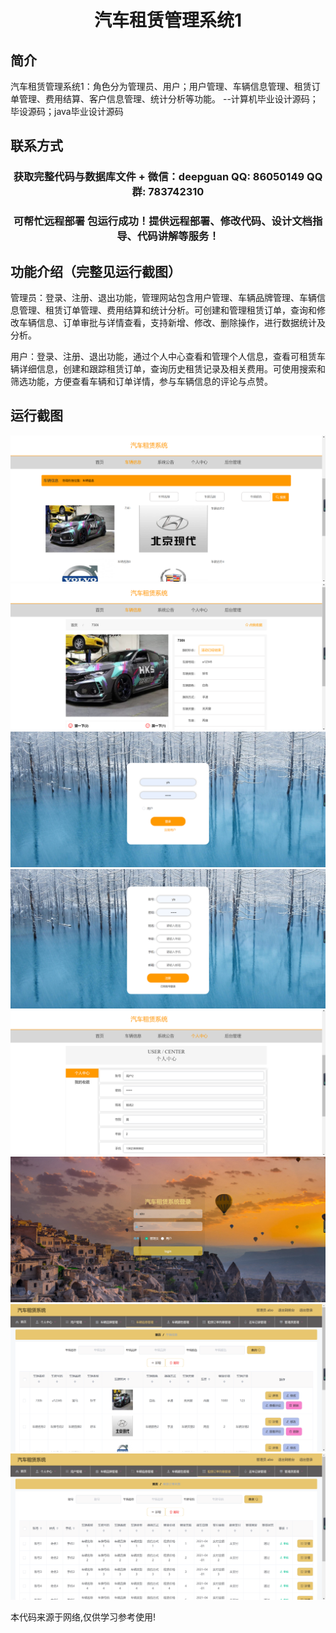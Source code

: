 <p><h1 align="center">汽车租赁管理系统1</h1></p>

## 简介
汽车租赁管理系统1：角色分为管理员、用户；用户管理、车辆信息管理、租赁订单管理、费用结算、客户信息管理、统计分析等功能。    --计算机毕业设计源码；毕设源码；java毕业设计源码


## 联系方式
<p><h3 align="center">获取完整代码与数据库文件 + 微信：deepguan QQ: 86050149 QQ群: 783742310</h3></p>
<p><h3 align="center">可帮忙远程部署 包运行成功！提供远程部署、修改代码、设计文档指导、代码讲解等服务！</h3></p>

## 功能介绍（完整见运行截图）
管理员：登录、注册、退出功能，管理网站包含用户管理、车辆品牌管理、车辆信息管理、租赁订单管理、费用结算和统计分析。可创建和管理租赁订单，查询和修改车辆信息、订单审批与详情查看，支持新增、修改、删除操作，进行数据统计及分析。

用户：登录、注册、退出功能，通过个人中心查看和管理个人信息，查看可租赁车辆详细信息，创建和跟踪租赁订单，查询历史租赁记录及相关费用。可使用搜索和筛选功能，方便查看车辆和订单详情，参与车辆信息的评论与点赞。


## 运行截图
![](imgs/588112-20220716222932349-1853517159.png)
![](imgs/588112-20220716222937665-223036768.png)
![](imgs/588112-20220716222944849-121947324.png)
![](imgs/588112-20220716222951929-435685164.png)
![](imgs/588112-20220716222956818-1987352191.png)
![](imgs/588112-20220716223003602-93574197.png)
![](imgs/588112-20220716223007930-250208784.png)
![](imgs/588112-20220716223011654-457876565.png)

<p>本代码来源于网络,仅供学习参考使用!</p>
